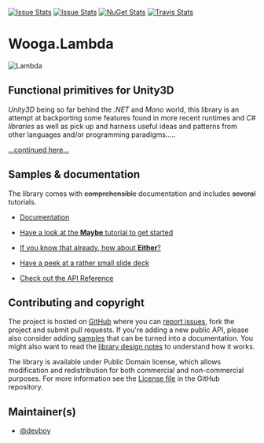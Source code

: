 [![Issue Stats](http://issuestats.com/github/wooga/Wooga.Lambda-CSharp/badge/issue)](http://issuestats.com/github/wooga/Wooga.Lambda-CSharp)
[![Issue Stats](http://issuestats.com/github/wooga/Wooga.Lambda-CSharp/badge/pr)](http://issuestats.com/github/wooga/Wooga.Lambda-CSharp)
[![NuGet Stats](http://img.shields.io/nuget/v/Wooga.Lambda.svg?style=flat)](https://www.nuget.org/packages/Wooga.Lambda/)
[![Travis Stats](https://travis-ci.org/wooga/Wooga.Lambda-CSharp.png)](https://travis-ci.org/wooga/Wooga.Lambda-CSharp)
# Wooga.Lambda


![Lambda](http://wooga.github.io/Wooga.Lambda-CSharp/img/logo.png)


## Functional primitives for Unity3D

*Unity3D* being so far behind the *.NET* and *Mono* world,
this library is an attempt at backporting some features found in more
recent runtimes and *C# libraries* as well as pick up and harness useful
ideas and patterns from other languages and/or programming paradigms.....

[...continued here...](http://wooga.github.io/Wooga.Lambda-CSharp)

Samples & documentation
-----------------------

The library comes with ~~comprehensible~~ documentation and includes ~~several~~ tutorials.

 * [Documentation](http://wooga.github.io/Wooga.Lambda-CSharp)

 * [Have a look at the **Maybe** tutorial to get started](http://wooga.github.io/Wooga.Lambda-CSharp/wooga.lambda.maybe.html)

 * [If you know that already, how about **Either**?](http://wooga.github.io/Wooga.Lambda-CSharp/wooga.lambda.either.html)

 * [Have a peek at a rather small slide deck](http://wooga.github.io/Wooga.Lambda-CSharp/presentation_04_2015/index.html)

 * [Check out the API Reference](http://wooga.github.io/Wooga.Lambda-CSharp/reference/index.html)

Contributing and copyright
--------------------------

The project is hosted on [GitHub][gh] where you can [report issues][issues], fork
the project and submit pull requests. If you're adding a new public API, please also
consider adding [samples][content] that can be turned into a documentation. You might
also want to read the [library design notes][readme] to understand how it works.

The library is available under Public Domain license, which allows modification and
redistribution for both commercial and non-commercial purposes. For more information see the
[License file][license] in the GitHub repository.

  [content]: https://github.com/wooga/Wooga.Lambda-CSharp/tree/master/docs/content
  [gh]: https://github.com/wooga/Wooga.Lambda-CSharp
  [issues]: https://github.com/wooga/Wooga.Lambda-CSharp/issues
  [readme]: https://github.com/wooga/Wooga.Lambda-CSharp/blob/master/README.md
  [license]: https://github.com/wooga/Wooga.Lambda-CSharp/blob/master/LICENSE.txt

## Maintainer(s)

- [@devboy](https://github.com/devboy)

